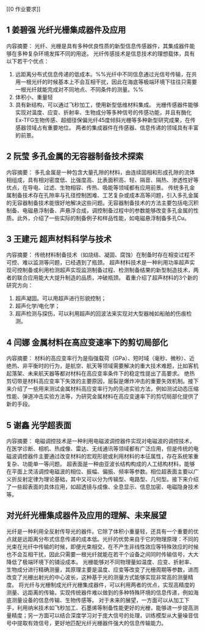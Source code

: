 [[0 作业要求]]
## 1 姜碧强 光纤光栅集成器件及应用
内容摘要：
光纤、光栅是具有多种优良性质的新型信息传感器件，其集成器件能够在多种复杂环境发挥不同的用途。
光纤传感技术是信息技术的理想载体，具有以下若干个优点：
1. 远距离分布式信息传递的低成本。%%光纤中不同信息通过光信号传输，在共用一根光纤的时候基本上不会互相干扰，因此在海底等极端环境下往往只需要一根光纤就能完成对不同地点、不同条件的测量。%%
2. 体积小、重量轻
3. 具有新结构，可以通过飞秒加工，使用新型低维材料集成。
光栅传感器件能够实现对温度、应变、折射率、生物成分等多种信号的传感功能，并且有酶化Ex-TFG生物传感、超细径保偏光纤45度倾斜光栅等多种新型研究成果，在传感器领域占有重要地位。
两者的集成器件在传感器、信息传递的领域具有丰富的前景。
## 2 阮莹 多孔金属的无容器制备技术探索
内容摘要：
多孔金属是一种包含大量孔隙的材料，由连续固相和形成孔隙的流体相组成，具有相对密度低、比强度高、比表面积高、轻、隔音、隔热、渗透性好等优点，在导电、过滤、生物相容、传热、吸能等领域都有应用前景。
传统多孔金属制备技术存在孔隙率与孔径控制困难、工艺复杂或成本高等问题，引入多孔金属的无容器制备技术能很好地解决这些问题。无容器制备技术的方法主要包括电沉积制备、电磁悬浮制备、声悬浮合成，调控制备过程中的参数能够改变多孔金属的性质。此外，介绍了一些实际的制备例子和样品性能，如电磁悬浮制备多孔Cu。
## 3 王建元 超声材料科学与技术
内容摘要：
传统材料制备技术（如烧结、凝固、腐蚀）在制备时存在相变过程不可控、难以监测等问题，已经遇到了瓶颈。
超声材料技术是一种利用功率超声实现可控制备或利用检测超声实现监测制备过程、检测制备结果的新型制造技术，两者的联合应用能大大提升制造的品质，冲破瓶颈。
着重介绍了超声材料的3个新的研究方向：
1. 超声凝固。可以用超声进行形貌控制；
2. 超声化学/电化学；
3. 超声检测与探伤，可以利用超声的回波法来实现对大型器械如船舶的伤痕检测。
## 4 闫娜 金属材料在高应变速率下的剪切局部化
内容摘要：
材料的高应变率行为是指强载荷（GPa）、短时域（毫秒、微秒）、近绝热、非平衡时的行为，是航空、航天等领域需要解决的重大技术难题，比如客机起落架、未来航天器等都对材料在高应变率条件下的稳定性提出了高要求。
绝热剪切带是材料高应变率下失效的主要原因，层裂是爆炸冲击的重要失效机制。接下来介绍了一些用来测试金属材料高应变率行为的先进实验方法，例如测试动态压缩性能、弹道冲击实验方法等，为研究金属材料在高应变速率下的剪切局部化提供了新的手段。
## 5 谢鑫 光学超表面
内容摘要：
电磁调控技术是一种利用电磁波调控器件实现对电磁波的调控技术，在医学诊断、相机、热成像、雷达、无线通讯等领域都有广泛应用，但是传统的电磁波调控器件主要通过改变材料的宏观形貌或利用材料的本征属性，存在系统笨重复杂、功能单一等问题。
超表面是一种由亚波长结构构成的人工结构材料，能够在平面上灵活调控电磁波的相位、振幅、偏振、频率等参数。相位超表面主要以广义折反射定律为理论基础，其中又可以分为传输型、电路型、几何型。接下来介绍了一些超表面的具体应用，如超透镜与成像、全息显示、信息加密、电磁隐身技术等。
## 对光纤光栅集成器件及应用的理解、未来展望
光纤是一种利用全反射传导光的器件。它除了体积小重量轻，还具有一个重要的优点就是远距离分布式信息传递的成本低。光纤的优势来自于它的物理原理：不同的光束在光纤中传输的时候，即便光束相交，在不产生非线性效应等特殊效应的时候也不会互相干扰，因此只需要一根光纤就能在若干个设备之间同时传输信号，大大降低了极端环境下的铺设成本。
光栅能够对不同物理量如温度、应变、折射率、生物成分进行精确测量，其原理主要是温度、应变等改变了光栅周期等参数，进而改变了光栅出射光的中心波长，这种基于光的测量方式能够实现非常高的测量精度。
将光纤与光栅制成光纤光栅集成器件，可以利用两者的优点，实现高精度的测量、远距离的传输，实现传统器件难以做到的多种特殊环境的信息传递，例如海底测量设备的信息传输、生物传感等。
对于未来的展望，一方面可以从加工下手，利用纳米技术如飞秒加工、石墨烯等制备性能更好的光栅，能够进一步提高测量精度；另一方面可以结合深度学习对于庞大信号的处理，训练模型从大量噪音信号中提取有效信号，更好地匹配光纤光栅器件强大的信息传输能力。